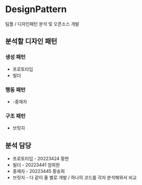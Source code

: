 # DesignPattern
팀플 / 디자인패턴 분석 및 오픈소스 개발
## 분석할 디자인 패턴
### 생성 패턴
- 프로토타입
- 빌더
### 행동 패턴
- -중재자
### 구조 패턴
- 브릿지
## 분석 담당
- 프로토타입 - 20223424 황현  
- 빌더 - 20223441 엄희원  
- 중재자 - 20223445 황송희  
- 브릿지 - 다 같이 줄 별로 개발 / 하나의 코드를 각자 분석해와서 비교
